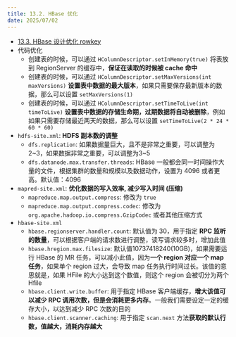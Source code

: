 ```yaml
---
title: 13.2. HBase 优化
date: 2025/07/02
---
```


* [13.3. HBase 设计优化 rowkey](./Hadoop-13.3.HBase设计优化rowkey.md)
* 代码优化
    * 创建表的时候，可以通过 `HColumnDescriptor.setInMemory(true)` 将表放到 RegionServer 的缓存中，**保证在读取的时候被 cache 命中**
    * 创建表的时候，可以通过 `HColumnDescriptor.setMaxVersions(int maxVersions)` **设置表中数据的最大版本**，如果只需要保存最新版本的数据，那么可以设置 `setMaxVersions(1)`
    * 创建表的时候，可以通过 `HColumnDescriptor.setTimeToLive(int timeToLive)` **设置表中数据的存储生命期，过期数据将自动被删除**，例如如果只需要存储最近两天的数据，那么可以设置 `setTimeToLive(2 * 24 * 60 * 60)`
* `hdfs-site.xml`: **HDFS 副本数的调整**
    * `dfs.replication`: 如果数据量巨大，且不是非常之重要，可以调整为2~3，如果数据非常之重要，可以调整为3~5
    * `dfs.datanode.max.transfer.threads`: HBase 一般都会同一时间操作大量的文件，根据集群的数量和规模以及数据动作，设置为 4096 或者更高。默认值：4096
* `mapred-site.xml`: **优化数据的写入效率, 减少写入时间 (压缩)**
    * `mapreduce.map.output.compress`: 修改为 `true`
    * `mapreduce.map.output.compress.codec`: 修改为 `org.apache.hadoop.io.compress.GzipCodec` 或者其他压缩方式
* `hbase-site.xml`
    * `hbase.regionserver.handler.count`: 默认值为 30，用于指定 **RPC 监听的数量**，可以根据客户端的请求数进行调整，读写请求较多时，增加此值
    * `hbase.hregion.max.filesize`: 默认值10737418240(10GB)，如果需要运行 HBase 的 MR 任务，可以减小此值，因为**一个 region 对应一个 map 任务**，如果单个 region 过大，会导致 map 任务执行时间过长。该值的意思就是，如果 HFile 的大小达到这个数值，则这个 region 会被切分为两个 Hfile
    * `hbase.client.write.buffer`: 用于指定 HBase 客户端缓存，**增大该值可以减少 RPC 调用次数，但是会消耗更多内存**。一般我们需要设定一定的缓存大小，以达到减少 RPC 次数的目的
    * `hbase.client.scanner.caching`: 用于指定 `scan.next` 方法**获取的默认行数，值越大，消耗内存越大**

